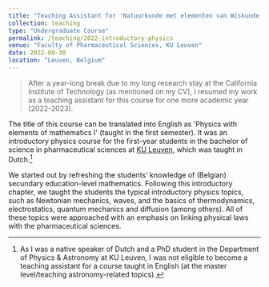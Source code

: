 ```yaml
---
title: "Teaching Assistant for 'Natuurkunde met elementen van Wiskunde I'"
collection: teaching
type: "Undergraduate Course"
permalink: /teaching/2022-introductory-physics
venue: "Faculty of Pharmaceutical Sciences, KU Leuven"
date: 2022-09-30
location: "Leuven, Belgium"
---
```


> After a year-long break due to my long research stay at the California Institute of Technology (as mentioned on my CV), I resumed my work as a teaching assistant for this course for one more academic year (2022-2023).

The title of this course can be translated into English as 'Physics with elements of mathematics I' (taught in the first semester).
It was an introductory physics course for the first-year students in the bachelor of science in pharmaceutical sciences at [KU Leuven](https://www.kuleuven.be/english/), which was taught in Dutch.[^1]

We started out by refreshing the students' knowledge of (Belgian) secundary education-level mathematics.
Following this introductory chapter, we taught the students the typical introductory physics topics, such as Newtonian mechanics, waves, and the basics of thermodynamics, electrostatics, quantum mechanics and diffusion (among others).
All of these topics were approached with an emphasis on linking physical laws with the pharmaceutical sciences.

[^1]: As I was a native speaker of Dutch and a PhD student in the Department of Physics & Astronomy at KU Leuven, I was not eligible to become a teaching assistant for a course taught in English (at the master level/teaching astronomy-related topics).
